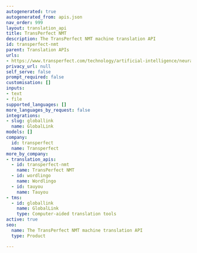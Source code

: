 ```yaml
---
autogenerated: true
autogenerated_from: apis.json
nav_order: 999
layout: translation_api
title: TransPerfect NMT
description: The TransPerfect NMT machine translation API
id: transperfect-nmt
parent: Translation APIs
urls:
- https://www.transperfect.com/technology/artificial-intelligence/neural-machine-translation
privacy_url: null
self_serve: false
prompt_required: false
customisation: []
inputs:
- text
- file
supported_languages: []
more_languages_by_request: false
integrations:
- slug: globallink
  name: GlobalLink
models: []
company:
  id: transperfect
  name: Transperfect
more_by_company:
- translation_apis:
  - id: transperfect-nmt
    name: TransPerfect NMT
  - id: wordlingo
    name: Wordlingo
  - id: tauyou
    name: Tauyou
- tms:
  - id: globallink
    name: GlobalLink
    type: Computer-aided translation tools
active: true
seo:
  name: The TransPerfect NMT machine translation API
  type: Product

---
```


